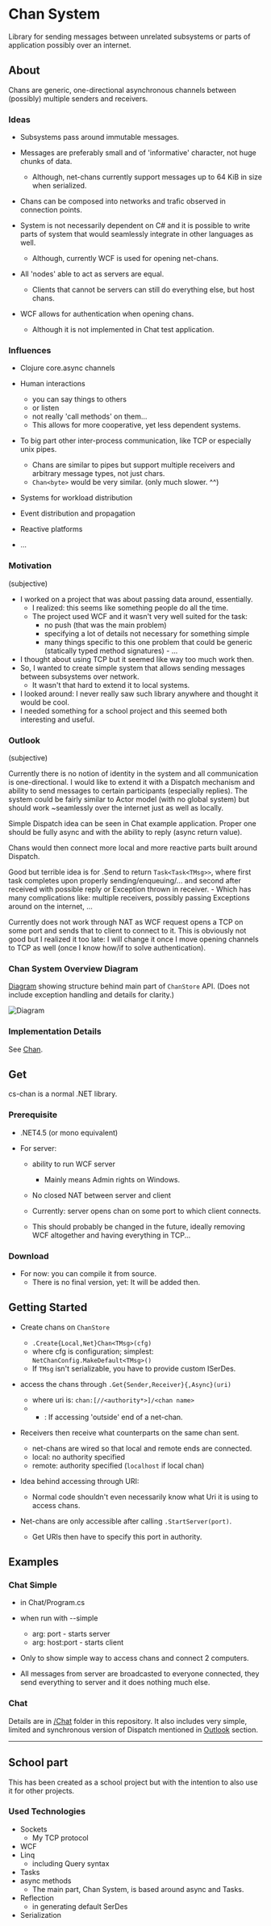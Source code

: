 Chan System
===========

Library for sending messages between unrelated subsystems or parts of application possibly over an internet.

About
-----

Chans are generic, one-directional asynchronous channels between (possibly) multiple senders and receivers.

### Ideas

-	Subsystems pass around immutable messages.
-	Messages are preferably small and of 'informative' character, not huge chunks of data.

	-	Although, net-chans currently support messages up to 64 KiB in size when serialized.

-	Chans can be composed into networks and trafic observed in connection points.

-	System is not necessarily dependent on C# and it is possible to write parts of system that would seamlessly integrate in other languages as well.

	-	Although, currently WCF is used for opening net-chans.

-	All 'nodes' able to act as servers are equal.

	-	Clients that cannot be servers can still do everything else, but host chans.

-	WCF allows for authentication when opening chans.

	-	Although it is not implemented in Chat test application.

### Influences

-	Clojure core.async channels
-	Human interactions

	-	you can say things to others
	-	or listen
	-	not really 'call methods' on them...
	-	This allows for more cooperative, yet less dependent systems.

-	To big part other inter-process communication, like TCP or especially unix pipes.

	-	Chans are similar to pipes but support multiple receivers and arbitrary message types, not just chars.
	-	`Chan<byte>` would be very similar. (only much slower. ^^)

-	Systems for workload distribution

-	Event distribution and propagation

-	Reactive platforms

-	...

### Motivation

(subjective)

-	I worked on a project that was about passing data around, essentially.
	-	I realized: this seems like something people do all the time.
	-	The project used WCF and it wasn't very well suited for the task:
		-	no push (that was the main problem)
		-	specifying a lot of details not necessary for something simple
		-	many things specific to this one problem that could be generic (statically typed method signatures) - ...
-	I thought about using TCP but it seemed like way too much work then.
-	So, I wanted to create simple system that allows sending messages between subsystems over network.
	-	It wasn't that hard to extend it to local systems.
-	I looked around: I never really saw such library anywhere and thought it would be cool.
-	I needed something for a school project and this seemed both interesting and useful.

### Outlook

(subjective)

Currently there is no notion of identity in the system and all communication is one-directional. I would like to extend it with a Dispatch mechanism and ability to send messages to certain participants (especially replies). The system could be fairly similar to Actor model (with no global system) but should work ~seamlessly over the internet just as well as locally.

Simple Dispatch idea can be seen in Chat example application. Proper one should be fully async and with the ability to reply (async return value).

Chans would then connect more local and more reactive parts built around Dispatch.

Good but terrible idea is for .Send to return `Task<Task<TMsg>>`, where first task completes upon properly sending/enqueuing/... and second after received with possible reply or Exception thrown in receiver. - Which has many complications like: multiple receivers, possibly passing Exceptions around on the internet, ...

Currently does not work through NAT as WCF request opens a TCP on some port and sends that to client to connect to it. This is obviously not good but I realized it too late: I will change it once I move opening channels to TCP as well (once I know how/if to solve authentication).

### Chan System Overview Diagram

[Diagram](Chan/chanArchitecture.png) showing structure behind main part of `ChanStore` API. (Does not include exception handling and details for clarity.)

![Diagram](Chan/chanArchitecture.png)

### Implementation Details

See [Chan](Chan).

Get
---

cs-chan is a normal .NET library.

### Prerequisite

-	.NET4.5 (or mono equivalent)
-	For server:

	-	ability to run WCF server

		-	Mainly means Admin rights on Windows.

	-	No closed NAT between server and client

	-	Currently: server opens chan on some port to which client connects.

	-	This should probably be changed in the future, ideally removing WCF altogether and having everything in TCP...

### Download

-	For now: you can compile it from source.
	-	There is no final version, yet: It will be added then.

Getting Started
---------------

-	Create chans on `ChanStore`

	-	`.Create{Local,Net}Chan<TMsg>(cfg)`
	-	where cfg is configuration; simplest: `NetChanConfig.MakeDefault<TMsg>()`
	-	If `TMsg` isn't serializable, you have to provide custom ISerDes.

-	access the chans through `.Get{Sender,Receiver}{,Async}(uri)`

	-	where uri is: `chan:[//<authority*>]/<chan name>`
	-	* : If accessing 'outside' end of a net-chan.

-	Receivers then receive what counterparts on the same chan sent.

	-	net-chans are wired so that local and remote ends are connected.
	-	local: no authority specified
	-	remote: authority specified (`localhost` if local chan)

-	Idea behind accessing through URI:

	-	Normal code shouldn't even necessarily know what Uri it is using to access chans.

-	Net-chans are only accessible after calling `.StartServer(port)`.

	-	Get URIs then have to specify this port in authority.

Examples
--------

### Chat Simple

-	in Chat/Program.cs
-	when run with --simple <arg>

	-	arg: port - starts server
	-	arg: host:port - starts client

-	Only to show simple way to access chans and connect 2 computers.

-	All messages from server are broadcasted to everyone connected, they send everything to server and it does nothing much else.

### Chat

Details are in [/Chat](Chat) folder in this repository. It also includes very simple, limited and synchronous version of Dispatch mentioned in [Outlook](#outlook) section.

---

School part
-----------

This has been created as a school project but with the intention to also use it for other projects.

### Used Technologies

-	Sockets
	-	My TCP protocol
-	WCF
-	Linq
	-	including Query syntax
-	Tasks
-	async methods
	-	The main part, Chan System, is based around async and Tasks.
-	Reflection
	-	in generating default SerDes
-	Serialization
